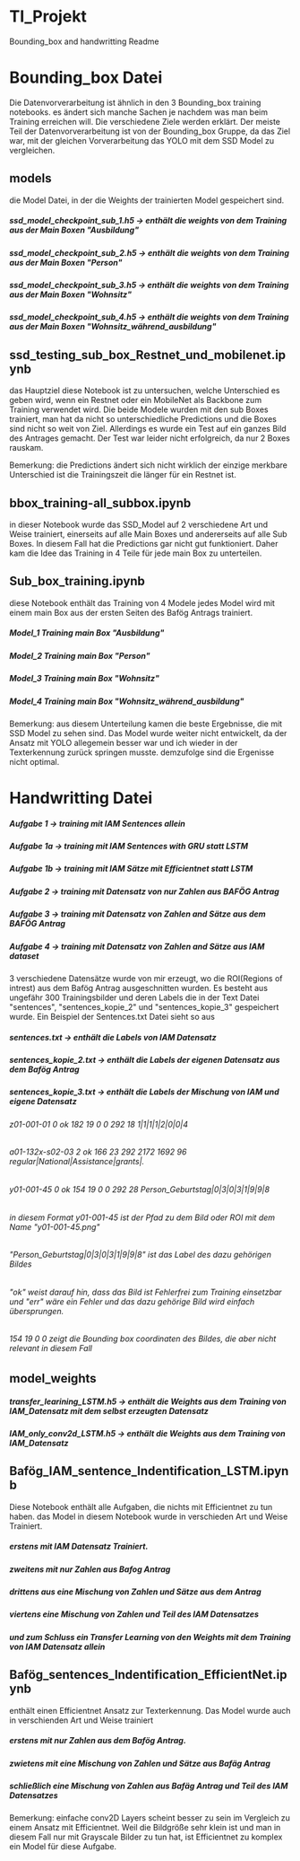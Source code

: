 # TI_Projekt
Bounding_box and handwritting Readme

# Bounding_box Datei
Die Datenvorverarbeitung ist ähnlich in den 3 Bounding_box training notebooks. es ändert sich manche Sachen je nachdem was man beim Training erreichen will. Die verschiedene Ziele werden erklärt. 
Der meiste Teil der Datenvorverarbeitung ist von der Bounding_box Gruppe, da  das Ziel war, mit der gleichen Vorverarbeitung das YOLO mit dem SSD Model zu vergleichen.

## models
die Model Datei, in der die Weights der trainierten Model gespeichert sind. 
##### ssd_model_checkpoint_sub_1.h5 -> enthält die weights von dem Training aus der Main Boxen "Ausbildung"
##### ssd_model_checkpoint_sub_2.h5 -> enthält die weights von dem Training aus der Main Boxen "Person"
##### ssd_model_checkpoint_sub_3.h5 -> enthält die weights von dem Training aus der Main Boxen "Wohnsitz"
##### ssd_model_checkpoint_sub_4.h5 -> enthält die weights von dem Training aus der Main Boxen "Wohnsitz_während_ausbildung"

## ssd_testing_sub_box_Restnet_und_mobilenet.ipynb
das Hauptziel diese Notebook ist zu untersuchen, welche Unterschied es geben wird, wenn ein Restnet oder ein MobileNet als Backbone zum Training verwendet wird.
Die beide Modele wurden mit den sub Boxes trainiert, man hat da nicht so unterschiedliche Predictions und die Boxes sind nicht so weit von Ziel. Allerdings es wurde ein Test auf ein ganzes Bild des Antrages gemacht. Der Test war leider nicht erfolgreich, da nur 2 Boxes rauskam.

 Bemerkung: die Predictions ändert sich nicht wirklich der einzige merkbare Unterschied ist die Trainingszeit die länger für ein Restnet ist.

## bbox_training-all_subbox.ipynb
in dieser Notebook wurde das SSD_Model auf 2 verschiedene Art und Weise trainiert, einerseits auf alle Main Boxes und andererseits auf alle Sub Boxes. In diesem Fall hat die Predictions gar nicht gut funktioniert. Daher kam die Idee das Training in 4 Teile für jede main Box zu unterteilen.

## Sub_box_training.ipynb
diese Notebook enthält das Training von 4 Modele jedes Model wird mit einem main Box aus der ersten Seiten des Bafög Antrags trainiert.
##### Model_1 Training main Box "Ausbildung"
##### Model_2 Training main Box "Person"
##### Model_3 Training main Box "Wohnsitz"
##### Model_4 Training main Box "Wohnsitz_während_ausbildung"

Bemerkung: aus diesem Unterteilung kamen die beste Ergebnisse, die mit SSD Model zu sehen sind. Das Model wurde weiter nicht entwickelt, da der Ansatz mit YOLO allegemein besser war und ich wieder in der Texterkennung zurück springen musste. demzufolge sind die Ergenisse nicht optimal.

# Handwritting Datei 
##### Aufgabe 1 -> training mit IAM Sentences allein 
##### Aufgabe 1a -> training mit IAM Sentences with GRU statt LSTM  
##### Aufgabe 1b -> training mit IAM Sätze mit Efficientnet statt LSTM
##### Aufgabe 2 -> training mit Datensatz von nur Zahlen aus BAFÖG Antrag
##### Aufgabe 3 -> training mit Datensatz von Zahlen  and Sätze  aus dem BAFÖG Antrag
##### Aufgabe 4 -> training mit Datensatz von Zahlen and Sätze aus IAM dataset

3 verschiedene Datensätze wurde von mir erzeugt, wo die ROI(Regions of intrest) aus dem Bafög Antrag ausgeschnitten wurden. Es besteht aus ungefähr 300 Trainingsbilder und deren Labels die in der Text Datei "sentences", "sentences_kopie_2" und "sentences_kopie_3" gespeichert wurde.
Ein Beispiel der Sentences.txt Datei sieht so aus 
##### sentences.txt -> enthält die Labels von IAM Datensatz
##### sentences_kopie_2.txt -> enthält die Labels der eigenen Datensatz aus dem Bafög Antrag
##### sentences_kopie_3.txt -> enthält die Labels der Mischung von IAM und eigene Datensatz

###### z01-001-01 0 ok 182 19 0 0 292 18 1|1|1|1|2|0|0|4
###### a01-132x-s02-03 2 ok 166 23 292 2172 1692 96 regular|National|Assistance|grants|.
###### y01-001-45 0 ok 154 19 0 0 292 28 Person_Geburtstag|0|3|0|3|1|9|9|8

###### in diesem Format y01-001-45 ist der Pfad zu dem Bild oder ROI mit dem Name "y01-001-45.png"
###### "Person_Geburtstag|0|3|0|3|1|9|9|8" ist das Label des dazu gehörigen Bildes
###### "ok" weist darauf hin, dass das Bild ist Fehlerfrei zum Training einsetzbar und "err" wäre ein Fehler und das dazu gehörige Bild wird einfach übersprungen.
###### 154 19 0 0 zeigt die Bounding box coordinaten des Bildes, die aber nicht relevant in diesem Fall

## model_weights
##### transfer_learining_LSTM.h5 -> enthält die Weights aus dem Training von IAM_Datensatz mit dem selbst erzeugten Datensatz
##### IAM_only_conv2d_LSTM.h5 -> enthält die Weights aus dem Training von IAM_Datensatz

## Bafög_IAM_sentence_Indentification_LSTM.ipynb
Diese Notebook enthält alle Aufgaben, die nichts mit Efficientnet zu tun haben.
das Model in diesem Notebook wurde in verschieden Art und Weise Trainiert. 
##### erstens mit IAM Datensatz Trainiert.
##### zweitens mit nur Zahlen aus Bafog Antrag
##### drittens aus eine Mischung von Zahlen und Sätze aus dem Antrag
##### viertens eine Mischung von Zahlen und Teil des IAM Datensatzes
##### und zum Schluss ein Transfer Learning von den Weights mit dem Training von IAM Datensatz allein

## Bafög_sentences_Indentification_EfficientNet.ipynb
enthält einen Efficientnet Ansatz zur Texterkennung.
Das Model wurde auch in verschienden Art und Weise trainiert
##### erstens mit nur Zahlen aus dem Bafög Antrag.
##### zwietens mit eine Mischung von Zahlen und Sätze aus Bafäg Antrag
##### schließlich eine Mischung von Zahlen aus Bafäg Antrag und Teil des IAM Datensatzes

Bemerkung: einfache conv2D Layers scheint besser zu sein im Vergleich zu einem Ansatz mit Efficientnet. Weil die Bildgröße sehr klein ist und man in diesem Fall nur mit Grayscale Bilder zu tun hat, ist Efficientnet zu komplex ein Model für diese Aufgabe.
